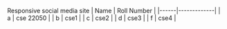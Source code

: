 Responsive social media site
| Name | Roll Number |
|------|-------------|
| a    | cse 22050   |
| b    | cse1        |
| c    | cse2        |
| d    | cse3        |
| f    | cse4        |
